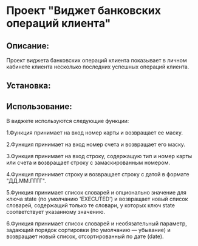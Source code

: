 # Проект "Виджет банковских операций клиента"

## Описание: 

Проект виджета банковских операций клиента показывает в личном кабинете клиента
несколько последних успешных операций клиента.

## Установка:






## Использование:

В виджете используются следующие функции:

1.Функция принимает на вход номер карты и возвращает ее маску.

2.Функция принимает на вход номер счета и возвращает его маску.

3.Функция принимает на вход строку, содержащую тип и номер карты 
или счета и возвращает строку с замаскированным номером.

4.Функция принимает строку и возвращает строку с датой в формате 
"ДД.ММ.ГГГГ".

5.Функция  принимает список словарей и опционально значение для ключа state
(по умолчанию 'EXECUTED') и возвращает новый список словарей, содержащий только
те словари, у которых ключ state соответствует указанному значению.

6.Функция принимает список словарей и необязательный параметр,
задающий порядок сортировки (по умолчанию — убывание) и возвращает новый список,
отсортированный по дате (date).
